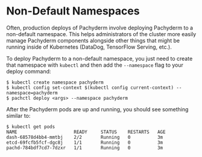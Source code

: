 # Non-Default Namespaces

Often, production deploys of Pachyderm involve deploying Pachyderm to a
non-default namespace. This helps administrators of the cluster more easily
manage Pachyderm components alongside other things that might be running inside
of Kubernetes (DataDog, TensorFlow Serving, etc.).

To deploy Pachyderm to a non-default namespace, you just need to create that
namespace with `kubectl` and then add the `--namespace` flag to your deploy
command:

```
$ kubectl create namespace pachyderm
$ kubectl config set-context $(kubectl config current-context) --namespace=pachyderm
$ pachctl deploy <args> --namespace pachyderm
```

After the Pachyderm pods are up and running, you should see something similar
to:

```
$ kubectl get pods
NAME                     READY     STATUS    RESTARTS   AGE
dash-68578d4bb4-mmtbj    2/2       Running   0          3m
etcd-69fcfb5fcf-dgc8j    1/1       Running   0          3m
pachd-784bdf7cd7-7dzxr   1/1       Running   0          3m
```

